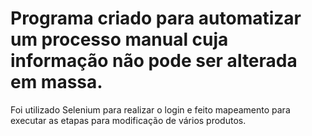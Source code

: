 # Programa criado para automatizar um processo manual cuja informação não pode ser alterada em massa.
Foi utilizado Selenium para realizar o login e feito mapeamento para executar as etapas para modificação de vários produtos.
